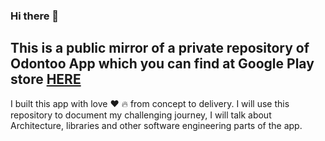### Hi there 👋

## This is a public mirror of a private repository of Odontoo App which you can find at Google Play store [HERE](https://play.google.com/store/apps/details?id=com.tanany365.odontoo)

I built this app with love ❤️ 🔥 from concept to delivery.
I will use this repository to document my challenging journey, I will talk about Architecture, libraries and other software engineering parts
of the app.